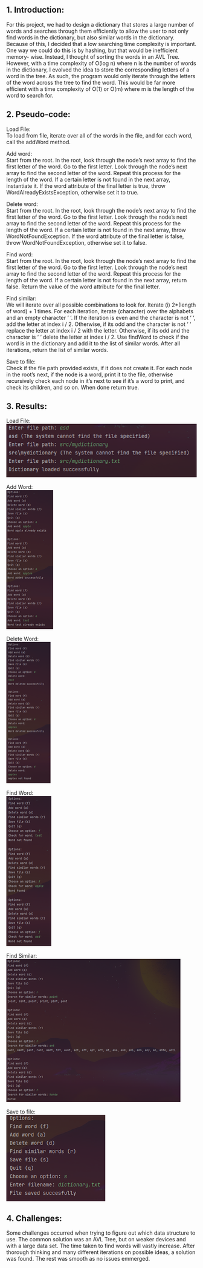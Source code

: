 ## 1. Introduction:
For this project, we had to design a dictionary that stores a large number of words and searches
through them efficiently to allow the user to not only find words in the dictionary, but also
similar words in the dictionary. Because of this, I decided that a low searching time complexity
is important. One way we could do this is by hashing, but that would be inefficient memory-
wise. Instead, I thought of sorting the words in an AVL Tree. However, with a time complexity
of O(log n) where n is the number of words in the dictionary, I evolved the idea to store the
corresponding letters of a word in the tree. As such, the program would only iterate through the
letters of the word across the tree to find the word. This would be far more efficient with a time
complexity of O(1) or O(m) where m is the length of the word to search for.

## 2. Pseudo-code:

Load File:\
To load from file, iterate over all of the words in the file, and for each word, call the addWord
method.

Add word:\
Start from the root. In the root, look through the node’s next array to find the first letter of the
word. Go to the first letter. Look through the node’s next array to find the second letter of the
word. Repeat this process for the length of the word. If a certain letter is not found in the next
array, instantiate it. If the word attribute of the final letter is true, throw
WordAlreadyExistsException, otherwise set it to true.

Delete word:\
Start from the root. In the root, look through the node’s next array to find the first letter of the
word. Go to the first letter. Look through the node’s next array to find the second letter of the
word. Repeat this process for the length of the word. If a certain letter is not found in the next
array, throw WordNotFoundException. If the word attribute of the final letter is false, throw
WordNotFoundException, otherwise set it to false.

Find word:\
Start from the root. In the root, look through the node’s next array to find the first letter of the
word. Go to the first letter. Look through the node’s next array to find the second letter of the
word. Repeat this process for the length of the word. If a certain letter is not found in the next
array, return false. Return the value of the word attribute for the final letter.

Find similar:\
We will iterate over all possible combinations to look for. Iterate (i) 2*(length of word) + 1
times. For each iteration, iterate (character) over the alphabets and an empty character ‘ ‘. If the
iteration is even and the character is not ‘ ‘, add the letter at index i / 2. Otherwise, if its odd and
the character is not ‘ ‘ replace the letter at index i / 2 with the letter. Otherwise, if its odd and the
character is ‘ ‘ delete the letter at index i / 2. Use findWord to check if the word is in the
dictionary and add it to the list of similar words. After all iterations, return the list of similar
words.

Save to file:\
Check if the file path provided exists, if it does not create it. For each node in the root’s next, if
the node is a word, print it to the file, otherwise recursively check each node in it’s next to see if
it’s a word to print, and check its children, and so on. When done return true.

## 3. Results:

Load File:\
![Load File](./screenshots/Picture1.png)

Add Word:\
![Add Word](./screenshots/Picture2.png)

Delete Word:\
![Delete Word](./screenshots/Picture3.png)

Find Word:\
![Find Word](./screenshots/Picture4.png)

Find Similar:\
![Find Similar](./screenshots/Picture5.png)

Save to file:\
![Save to File](./screenshots/Picture6.png)

## 4. Challenges:

Some challenges occurred when trying to figure out which data structure to use. The common
solution was an AVL Tree, but on weaker devices and with a large data set. The time taken to
find words will vastly increase. After thorough thinking and many different iterations on possible
ideas, a solution was found. The rest was smooth as no issues emmerged.